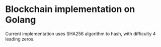 # Blockchain implementation on Golang

Current implementation uses SHA256 algorithm to hash, with difficulty 4 leading zeros.